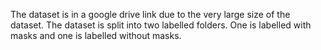 The dataset is in a google drive link due to the very large size of the dataset.
The dataset is split into two labelled folders. One is labelled with masks and one is labelled without masks.